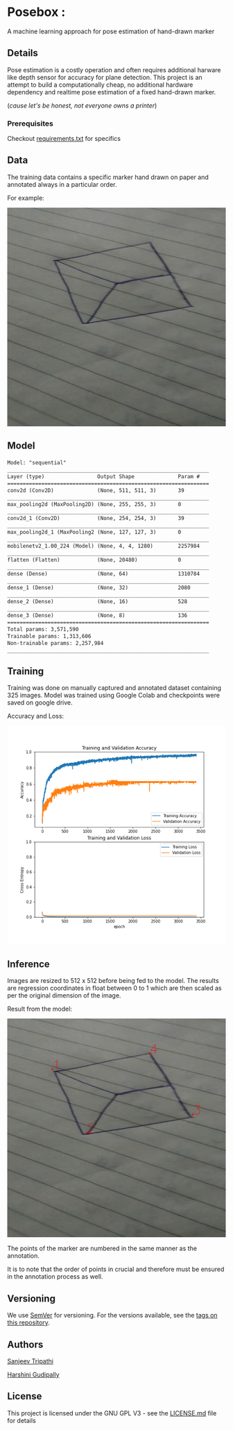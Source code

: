 # Posebox : 

A machine learning approach for pose estimation of hand-drawn marker

## Details
Pose estimation is a costly operation and often requires additional harware like depth sensor for accuracy for plane detection.
This project is an attempt to build a computationally cheap, no additional hardware dependency and realtime
pose estimation of a fixed hand-drawn marker. 

(_cause let's be honest, not everyone owns a printer_)


### Prerequisites

Checkout [requirements.txt](requirements.txt) for specifics

## Data

The training data contains a specific marker hand drawn on paper and annotated always in a particular order.

For example:

![](assets/sample_data.jpg)

## Model

```
Model: "sequential"
_________________________________________________________________
Layer (type)                 Output Shape              Param #   
=================================================================
conv2d (Conv2D)              (None, 511, 511, 3)       39        
_________________________________________________________________
max_pooling2d (MaxPooling2D) (None, 255, 255, 3)       0         
_________________________________________________________________
conv2d_1 (Conv2D)            (None, 254, 254, 3)       39        
_________________________________________________________________
max_pooling2d_1 (MaxPooling2 (None, 127, 127, 3)       0         
_________________________________________________________________
mobilenetv2_1.00_224 (Model) (None, 4, 4, 1280)        2257984   
_________________________________________________________________
flatten (Flatten)            (None, 20480)             0         
_________________________________________________________________
dense (Dense)                (None, 64)                1310784   
_________________________________________________________________
dense_1 (Dense)              (None, 32)                2080      
_________________________________________________________________
dense_2 (Dense)              (None, 16)                528       
_________________________________________________________________
dense_3 (Dense)              (None, 8)                 136       
=================================================================
Total params: 3,571,590
Trainable params: 1,313,606
Non-trainable params: 2,257,984
_________________________________________________________________

```

## Training

Training was done on manually captured and annotated dataset containing 325 images.
Model was trained using Google Colab and checkpoints were saved on google drive.

Accuracy and Loss:

![](assets/loss_graph.png)

## Inference

Images are resized to 512 x 512 before being fed to the model. The results are regression coordinates in float between 0 to 1
which are then scaled as per the original dimension of the image.

Result from the model:

![](assets/sample_eval.jpg) 

The points of the marker are numbered in the same manner as the annotation. 

It is to note that the order of points in crucial and therefore must be ensured in the annotation process as well.

## Versioning

We use [SemVer](http://semver.org/) for versioning. For the versions available, see the [tags on this repository](https://github.com/sanjeev309/posebox/tags). 

## Authors

[Sanjeev Tripathi](https://www.linkedin.com/in/sanjeev309/)

[Harshini Gudipally](https://www.linkedin.com/in/harshini-gudipally/)


## License

This project is licensed under the GNU GPL V3 - see the [LICENSE.md](LICENSE.md) file for details
